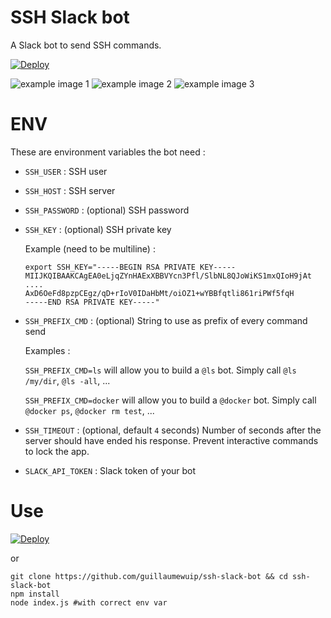 SSH Slack bot
===========

A Slack bot to send SSH commands.

[![Deploy](https://www.herokucdn.com/deploy/button.svg)](https://heroku.com/deploy)

![example image 1](http://i.imgur.com/WITk9iT.png)
![example image 2](http://i.imgur.com/dCgE1S5.png)
![example image 3](http://i.imgur.com/3XdFKPq.png)

# ENV

These are environment variables the bot need :

- `SSH_USER` : SSH user
- `SSH_HOST` : SSH server
- `SSH_PASSWORD` : (optional) SSH password
- `SSH_KEY` : (optional) SSH private key

    Example (need to be multiline) :

    ```
    export SSH_KEY="-----BEGIN RSA PRIVATE KEY-----
    MIIJKQIBAAKCAgEA0eLjqZYnHAExXBBVYcn3Pfl/SlbNL8QJoWiKS1mxQIoH9jAt
    ....
    AxD6OeFd8pzpCEgz/qD+rIoV0IDaHbMt/oiOZ1+wYBBfqtli861riPWf5fqH
    -----END RSA PRIVATE KEY-----"
    ```

- `SSH_PREFIX_CMD` : (optional) String to use as prefix of every command send

    Examples :

    `SSH_PREFIX_CMD=ls` will allow you to build a `@ls` bot. Simply call
    `@ls /my/dir`, `@ls -all`, ...

    `SSH_PREFIX_CMD=docker` will allow you to build a `@docker` bot. Simply
    call `@docker ps`, `@docker rm test`, ...

- `SSH_TIMEOUT` : (optional, default `4` seconds) Number of seconds after the
    server should have ended his response. Prevent interactive commands to lock
    the app.

- `SLACK_API_TOKEN` : Slack token of your bot

# Use

[![Deploy](https://www.herokucdn.com/deploy/button.svg)](https://heroku.com/deploy?template=https://github.com/OsharaShaveen/slack-bot)

or

```
git clone https://github.com/guillaumewuip/ssh-slack-bot && cd ssh-slack-bot
npm install
node index.js #with correct env var
```

